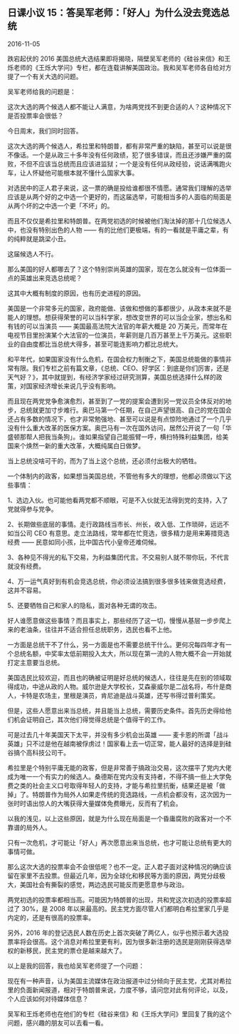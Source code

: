 ## 日课小议 15：答吴军老师：「好人」为什么没去竞选总统

2016-11-05

跌宕起伏的 2016 美国总统大选结果即将揭晓，隔壁吴军老师的《硅谷来信》和王烁老师的《王烁大学问》专栏，都在连载讲解美国政治。我和吴军老师各自给对方提了一个有关大选的问题。

吴军老师给我的问题是：

这次大选的两个候选人都不能让人满意，为啥两党找不到更合适的人？这种情况下是否投票率会很低？

今日周末，我们同时回答。

这次大选的两个候选人，希拉里和特朗普，都有非常严重的缺陷，甚至可以说是很不像话。一个是从政三十多年没有任何政绩，犯了很多错误，而且还涉嫌严重的腐败，不但不应该当总统而且应该进监狱；一个是没有任何从政经验，说话满嘴跑火车，让人怀疑他可能根本就不懂什么国家大事。

对选民中的正人君子来说，这一票的确是投给谁都很不情愿。通常我们理解的选举应该是从两个好的之中选一个更好的，而这届选举，可能相当多的人面临的局面是从两个坏的之中选一个更「不坏」的。

而且不仅仅是希拉里和特朗普。在两党初选的时候被他们淘汰掉的那十几位候选人中，也没有特别出色的人物 —— 有的比他们更极端，有的一看就是平庸之辈，有的纯粹就是跳梁小丑。

这届候选人不行。

那么美国的好人都哪去了？这个特别崇尚英雄的国家，现在怎么就没有一位体面一点的英雄出来竞选总统呢？

这其中大概有制度的原因，也有历史进程的原因。

美国是一个非常多元的国家，政府能做、该做和想做的事都很少，从政本来就不是能人的理想。想获得荣誉的可以当科学家，想改变世界的可以当企业家，想出名和有钱的可以当演员 —— 美国最高法院大法官的年薪大概是 20 万美元，而常年在电视节目里扮演某个大法官的一位演员，年薪则是几百万甚至上千万美元。这些职业的自由度都比当总统大得多，甚至可能连影响力都比总统大。

和平年代，如果国家没有什么危机，在国会权力制衡之下，美国总统能做的事情非常有限。我们专栏之前有篇文章，《总统、CEO、好学区：到底是你们厉害，还是天气好？》，其中就提到，有经济学家经过研究测算，美国总统选择什么样的政策，对国家经济增长来说几乎没有影响。

而且现在两党党争愈演愈烈，甚至到了一党的提案会遭到另一党议员全体反对的地步，总统就更加寸步难行。奥巴马第一个任期，在自己声望很高、自己的党在国会还占有多数的情况下，也才非常勉强地、甚至可以说是有点惊险地通过了一个几乎没有什么重大改革的医保方案。奥巴马有一次在国外访问，居然公开说了一句「华盛顿那帮人把我当条狗」。谁如果指望自己能振臂一呼，横扫特殊利益集团，给美国来个焕然一新的重大改革，大概纯属白日做梦。

当上总统没啥可干的，而为了当上这个总统，还必须付出极大的牺牲。

一个体制内的政客，如果想当美国总统，不管他有多大的理想，他都必须做以下这些事情：

1、选边入伙。也可能他看两党都不顺眼，可是不入伙就无法得到党的支持，入了党就得参与党争。

2、长期做些底层的事情。走行政路线当市长、州长，收入低、工作琐碎，远远不如当公司 CEO 有意思。走立法路线，常年都在忙竞选，很多精力是用来筹措竞选经费 —— 民意如同小孩，比中国古代小皇帝还难伺候。

3、各种见不得光的私下交易，为利益集团代言。不交易别人就不带你玩，不代言就没有经费。

4、万一运气真好到有机会竞选总统，你必须设法搞到很多很多钱来做竞选经费，这并不容易。

5、还要牺牲自己和家人的隐私，面对各种无谓的攻击。

好人谁愿意做这些事情？而且事实上，那些经历了这一切，慢慢从基层一步步爬上来的老油条，往往并不适合担任总统职务，选民也看不上他。

一方面是总统干不了什么，另一方面是也不需要总统干什么。更何况每四年才有一个总统名额，中奖率太低前期投入太大，所以现在第一流的人物大概不会一开始就打定主意要当总统。

美国选民比较欢迎，而且也的确被证明是好总统的候选人，往往是先在别的领域取得成功，中途从政的人物。威尔逊是大学校长，艾森豪威尔是二战名将，布什是商人，卡特是农场主，里根是演员，肯尼迪是战斗英雄，还写书得过普利策奖。

但是，这些人愿意出来当总统，并且能当上总统，需要历史条件。首先历史得给他们机会证明自己，其次他们得觉得总统是个值得干的工作。

可是过去几十年美国天下太平，并没有多少机会出英雄 —— 麦卡恩的所谓「战斗英雄」只不过是他在越南被俘虏过！国家看上去一切正常，能人最好的选择是到硅谷搞个高科技公司干。

希拉里是个特别平庸无能的政客，但是非常善于搞政治交易，这次摆平了党内大佬成为唯一一个有实力的候选人。桑德斯在党内没有支持者，不得不搞一些上大学免费之类的社会主义口号取得年轻人的支持，才能与希拉里抗衡，结果还是被「做掉」了。特朗普作为局外人如果走传统的竞选路线，一点机会都没有，这次因为一张时时语出惊人的大嘴获得大量媒体免费曝光，反而有了机会。

以我的浅见，以上这些原因，就是为什么现在局面是一个昏庸腐败的政客对一个不靠谱的局外人。

只有一次危机，才可能让「好人」再次愿意出来当总统，也才可能让总统有更大的事情可做。

那么这次大选的投票率会不会很低呢？也不一定。正人君子面对这种情况的确应该留在家里不去投票。但最近几年，因为全球化和移民等方面的原因，两党分歧极大，美国社会有撕裂的感觉，两边选民可能反而更愿意参与政治。

两党初选的投票率都相当高。可能因为特朗普的出现，共和党这次初选的投票率超过了 30%，是 2008 年以来最高的。民主党方面尽管人们都明白希拉里家几乎是内定的，还是有很高的投票率。

另外，2016 年的登记选民人数在历史上首次突破了两亿人，似乎也预示着大选投票率将会很高。这个消息对希拉里更有利，因为很多新注册的选民是刚刚获得选举权的新移民，民主党的票仓是越来越大了。

以上是我的回答，我也给吴军老师提了一个问题：

现在有一种声音，认为美国主流媒体在政治报道中过分倾向于民主党，尤其对希拉里的负面新闻报道，相对于特朗普来说，力度不够，请问您对此有何评论，以及，个人应该如何对待媒体信息？

吴军和王烁老师也在他们的专栏《硅谷来信》和《王烁大学问》里回复了我的这个问题，感兴趣的朋友可以去看一看。